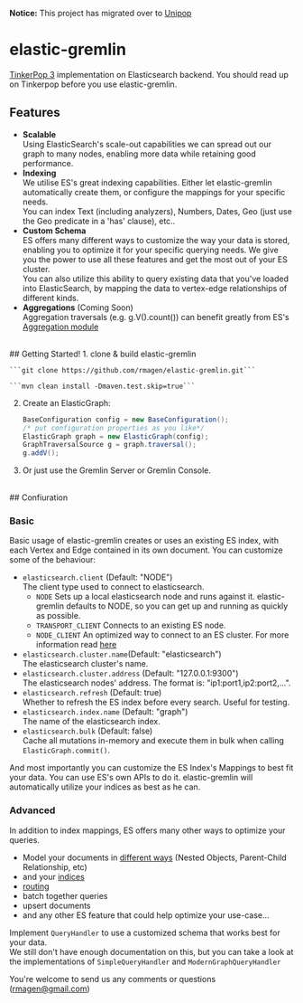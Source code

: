 **Notice:** This project has migrated over to [Unipop](https://github.com/rmagen/unipop)

# elastic-gremlin

[TinkerPop 3](http://tinkerpop.incubator.apache.org/docs/3.0.0-SNAPSHOT/) implementation on Elasticsearch backend. You should read up on Tinkerpop before you use elastic-gremlin.

## Features   
- **Scalable** <br> 
   Using ElasticSearch's scale-out capabilities we can spread out our graph to many nodes, enabling more data while retaining good performance.
- **Indexing** <br>
We utilise ES's great indexing capabilities. Either let elastic-gremlin automatically create them, or configure the mappings for your specific needs. <br> 
You can index Text (including analyzers), Numbers, Dates, Geo (just use the Geo predicate in a 'has' clause), etc..
- **Custom Schema** <br>
ES offers many different ways to customize the way your data is stored, enabling you to optimize it for your specific querying needs. We give you the power to use all these features and get the most out of your ES cluster.<br>
You can also utilize this ability to query existing data that you've loaded into ElasticSearch, by mapping the data to vertex-edge relationships of different kinds.
- **Aggregations** (Coming Soon) <br>
Aggregation traversals (e.g. g.V().count()) can benefit greatly from ES's [Aggregation module](https://www.elastic.co/guide/en/elasticsearch/reference/1.x/search-aggregations.html)

<br>
## Getting Started!
1. clone & build elastic-gremlin

    ```git clone https://github.com/rmagen/elastic-gremlin.git```
    
    ```mvn clean install -Dmaven.test.skip=true```
    
2. Create an ElasticGraph:
   
    ```java
    BaseConfiguration config = new BaseConfiguration();
    /* put configuration properties as you like*/
    ElasticGraph graph = new ElasticGraph(config);
    GraphTraversalSource g = graph.traversal();
    g.addV();
    ```
3. Or just use the Gremlin Server or Gremlin Console.

<br>
## Confiuration

### Basic
Basic usage of elastic-gremlin creates or uses an existing ES index, with each Vertex and Edge contained in its own document.
You can customize some of the behaviour:

- `elasticsearch.client` (Default: "NODE") <br>
   The client type used to connect to elasticsearch. 
  - `NODE` Sets up a local elasticsearch node and runs against it. elastic-gremlin defaults to NODE, so you can get up and running as quickly as possible.
  - `TRANSPORT_CLIENT` Connects to an existing ES node.
  - `NODE_CLIENT` An optimized way to connect to an ES cluster. 
For more information read [here](http://www.elastic.co/guide/en/elasticsearch/client/java-api/current/client.html)
- `elasticsearch.cluster.name`(Default: "elasticsearch")<br>
The elasticsearch cluster's name.
- `elasticsearch.cluster.address` (Default: "127.0.0.1:9300") <br>
The elasticsearch nodes' address. The format is: "ip1:port1,ip2:port2,...".
- `elasticsearch.refresh` (Default: true) <br>
Whether to refresh the ES index before every search. Useful for testing.
- `elasticsearch.index.name` (Default: "graph")<br>
The name of the elasticsearch index.
- `elasticsearch.bulk` (Default: false) <br>
Cache all mutations in-memory and execute them in bulk when calling `ElasticGraph.commit()`.

And most importantly you can customize the ES Index's Mappings to best fit your data. You can use ES's own APIs to do it. elastic-gremlin will automatically utilize your indices as best as he can.


### Advanced
In addition to index mappings, ES offers many other ways to optimize your queries.
- Model your documents in [different ways](https://www.elastic.co/guide/en/elasticsearch/guide/current/modeling-your-data.html) (Nested Objects, Parent-Child Relationship, etc)
- and your [indices](https://www.elastic.co/guide/en/elasticsearch/guide/current/time-based.html)
- [routing](https://www.elastic.co/blog/customizing-your-document-routing)
- batch together queries 
- upsert documents
- and any other ES feature that could help optimize your use-case...

Implement `QueryHandler` to use a customized schema that works best for your data. <br>
We still don't have enough documentation on this, but you can take a look at the implementations of `SimpleQueryHandler` and `ModernGraphQueryHandler`



You're welcome to send us any comments or questions (rmagen@gmail.com)



